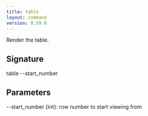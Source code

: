 ```yaml
---
title: table
layout: command
version: 0.59.0
---
```


Render the table.

## Signature

table --start_number

## Parameters

  --start_number {int}: row number to start viewing from

